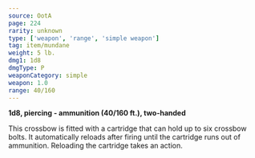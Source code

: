 ```yaml
---
source: OotA
page: 224
rarity: unknown
type: ['weapon', 'range', 'simple weapon']
tag: item/mundane
weight: 5 lb.
dmg1: 1d8
dmgType: P
weaponCategory: simple
weapon: 1.0
range: 40/160
---
```


**1d8, piercing - ammunition (40/160 ft.), two-handed**

This crossbow is fitted with a cartridge that can hold up to six crossbow bolts. It automatically reloads after firing until the cartridge runs out of ammunition. Reloading the cartridge takes an action.

